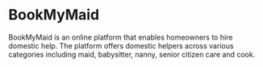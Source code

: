 # BookMyMaid
BookMyMaid is an online platform that enables homeowners to hire domestic help. The platform offers domestic helpers across various categories including maid, babysitter, nanny, senior citizen care and cook.
